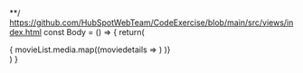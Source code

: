 **/
https://github.com/HubSpotWebTeam/CodeExercise/blob/main/src/views/index.html
 const Body = () =>
    {
        return(
            <div className="movie-container">
              <MoviePoster movieList1 = {movieList[0]}/>
				{
         movieList.media.map((moviedetails => <MoviePoster  movieList1={moviedetails}/>)
         )}  
            </div>
        )
    }